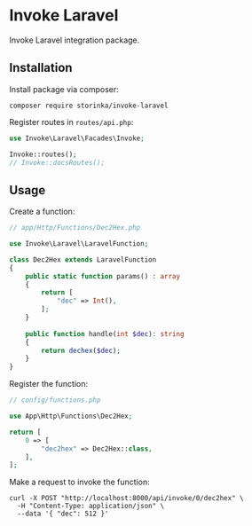 # Invoke Laravel

Invoke Laravel integration package.

## Installation

Install package via composer:

```shell
composer require storinka/invoke-laravel
```

Register routes in `routes/api.php`:

```php
use Invoke\Laravel\Facades\Invoke;

Invoke::routes();
// Invoke::docsRoutes();
```

## Usage

Create a function:

```php
// app/Http/Functions/Dec2Hex.php

use Invoke\Laravel\LaravelFunction;

class Dec2Hex extends LaravelFunction
{
    public static function params() : array
    {
        return [
            "dec" => Int(),
        ];
    }
    
    public function handle(int $dec): string
    {
        return dechex($dec);
    }
}
```

Register the function:

```php
// config/functions.php

use App\Http\Functions\Dec2Hex;

return [
    0 => [
        "dec2hex" => Dec2Hex::class,
    ],
];
```

Make a request to invoke the function:

```shell
curl -X POST "http://localhost:8000/api/invoke/0/dec2hex" \
  -H "Content-Type: application/json" \
  --data '{ "dec": 512 }'
```
